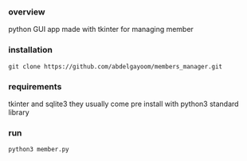 ### overview
python GUI app made with tkinter for managing member

### installation

~~~~
git clone https://github.com/abdelgayoom/members_manager.git
~~~~

### requirements
tkinter and  sqlite3 they usually come pre install with python3 standard library 

### run
~~~~
python3 member.py
~~~~
